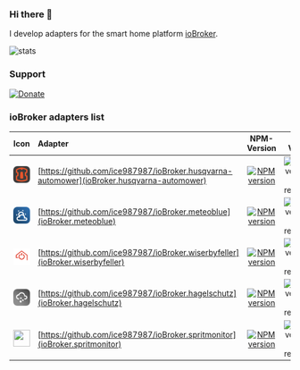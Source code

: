 ### Hi there 👋

I develop adapters for the smart home platform [ioBroker](https://github.com/ioBroker).

![stats](https://github-readme-stats.vercel.app/api?username=ice987987&show_icons=true&theme=swift)

### Support
[![Donate](https://img.shields.io/badge/donate-paypal-blue?style=flat)](https://paypal.me/ice987987)

### ioBroker adapters list

| Icon | Adapter | NPM-Version | Stable Version | Dowloads | Installations|
| :---: | :--- | :---: | :---: | :---: | :---: |
| <img src="https://raw.githubusercontent.com/ice987987/ioBroker.husqvarna-automower/main/admin/husqvarna-automower.svg" width="30" height="30"> | [https://github.com/ice987987/ioBroker.husqvarna-automower](ioBroker.husqvarna-automower) | [![NPM version](https://img.shields.io/npm/v/iobroker.husqvarna-automower.svg)](https://www.npmjs.com/package/iobroker.husqvarna-automower) | ![Current version in stable repository](https://img.shields.io/badge/stable-not%20published-%23264777) | [![Downloads](https://img.shields.io/npm/dm/iobroker.husqvarna-automower.svg)](https://www.npmjs.com/package/iobroker.husqvarna-automower) | ![Number of Installations](https://iobroker.live/badges/husqvarna-automower-installed.svg) |
| <img src="https://raw.githubusercontent.com/ice987987/ioBroker.meteoblue/main/admin/meteoblue.svg" width="30" height="30"> | [https://github.com/ice987987/ioBroker.meteoblue](ioBroker.meteoblue) | [![NPM version](https://img.shields.io/npm/v/iobroker.meteoblue.svg)](https://www.npmjs.com/package/iobroker.meteoblue) | ![Current version in stable repository](https://img.shields.io/badge/stable-not%20published-%23264777) | [![Downloads](https://img.shields.io/npm/dm/iobroker.meteoblue.svg)](https://www.npmjs.com/package/iobroker.meteoblue) | ![Number of Installations](https://iobroker.live/badges/meteoblue-installed.svg) |
| <img src="https://raw.githubusercontent.com/ice987987/ioBroker.wiserbyfeller/main/admin/wiserbyfeller.svg" width="30" height="30"> | [https://github.com/ice987987/ioBroker.wiserbyfeller](ioBroker.wiserbyfeller) | [![NPM version](https://img.shields.io/npm/v/iobroker.wiserbyfeller.svg)](https://www.npmjs.com/package/iobroker.wiserbyfeller) | ![Current version in stable repository](https://img.shields.io/badge/stable-not%20published-%23264777) | [![Downloads](https://img.shields.io/npm/dm/iobroker.wiserbyfeller.svg)](https://www.npmjs.com/package/iobroker.wiserbyfeller) | ![Number of Installations](https://iobroker.live/badges/wiserbyfeller-installed.svg) |
| <img src="https://raw.githubusercontent.com/ice987987/ioBroker.hagelschutz/main/admin/hagelschutz.svg" width="30" height="30"> | [https://github.com/ice987987/ioBroker.hagelschutz](ioBroker.hagelschutz) | [![NPM version](https://img.shields.io/npm/v/iobroker.hagelschutz.svg)](https://www.npmjs.com/package/iobroker.hagelschutz) | ![Current version in stable repository](https://img.shields.io/badge/stable-not%20published-%23264777) | [![Downloads](https://img.shields.io/npm/dm/iobroker.hagelschutz.svg)](https://www.npmjs.com/package/iobroker.hagelschutz) | ![Number of Installations](https://iobroker.live/badges/hagelschutz-installed.svg) |
| <img src="https://raw.githubusercontent.com/ice987987/ioBroker.spritmonitor/main/admin/spritmonitor.svg" width="30" height="30"> | [https://github.com/ice987987/ioBroker.spritmonitor](ioBroker.spritmonitor) | [![NPM version](https://img.shields.io/npm/v/iobroker.spritmonitor.svg)](https://www.npmjs.com/package/iobroker.spritmonitor) | ![Current version in stable repository](https://img.shields.io/badge/stable-not%20published-%23264777) | [![Downloads](https://img.shields.io/npm/dm/iobroker.spritmonitor.svg)](https://www.npmjs.com/package/iobroker.spritmonitor) | ![Number of Installations](https://iobroker.live/badges/spritmonitor-installed.svg) |

<!--
**ice987987/ice987987** is a ✨ _special_ ✨ repository because its `README.md` (this file) appears on your GitHub profile.

Here are some ideas to get you started:

- 🔭 I’m currently working on ...
- 🌱 I’m currently learning ...
- 👯 I’m looking to collaborate on ...
- 🤔 I’m looking for help with ...
- 💬 Ask me about ...
- 📫 How to reach me: ...
- 😄 Pronouns: ...
- ⚡ Fun fact: ...
-->
